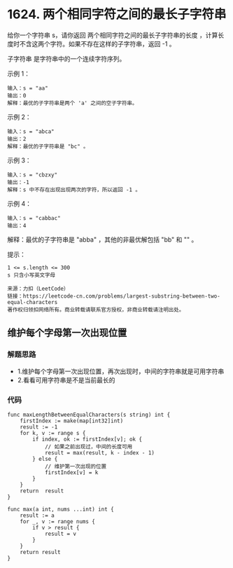 # 1624. 两个相同字符之间的最长子字符串
给你一个字符串 s，请你返回 两个相同字符之间的最长子字符串的长度 ，计算长度时不含这两个字符。如果不存在这样的子字符串，返回 -1 。

子字符串 是字符串中的一个连续字符序列。


示例 1：
```
输入：s = "aa"
输出：0
解释：最优的子字符串是两个 'a' 之间的空子字符串。
```
示例 2：
```
输入：s = "abca"
输出：2
解释：最优的子字符串是 "bc" 。
```
示例 3：
```
输入：s = "cbzxy"
输出：-1
解释：s 中不存在出现出现两次的字符，所以返回 -1 。
```
示例 4：
```
输入：s = "cabbac"
输出：4
```
解释：最优的子字符串是 "abba" ，其他的非最优解包括 "bb" 和 "" 。


提示：
```
1 <= s.length <= 300
s 只含小写英文字母
```

```
来源：力扣（LeetCode）
链接：https://leetcode-cn.com/problems/largest-substring-between-two-equal-characters
著作权归领扣网络所有。商业转载请联系官方授权，非商业转载请注明出处。
```

## 维护每个字母第一次出现位置
### 解题思路
+ 1.维护每个字母第一次出现位置，再次出现时，中间的字符串就是可用字符串
+ 2.看看可用字符串是不是当前最长的

### 代码

```golang
func maxLengthBetweenEqualCharacters(s string) int {
	firstIndex := make(map[int32]int)
	result := -1
	for k, v := range s {
		if index, ok := firstIndex[v]; ok {
			// 如果之前出现过，中间的长度可用
			result = max(result, k - index - 1)
		} else {
			// 维护第一次出现的位置
			firstIndex[v] = k
		}
	}
	return  result
}

func max(a int, nums ...int) int {
	result := a
	for _, v := range nums {
		if v > result {
			result = v
		}
	}
	return result
}
```